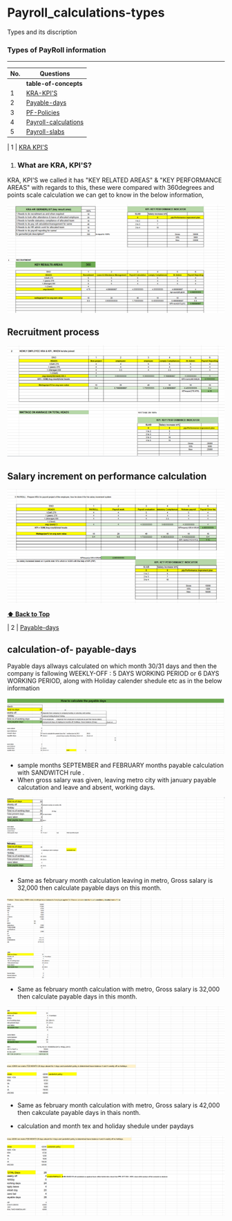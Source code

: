 # Payroll_calculations-types
Types and its discription 

### Types of PayRoll information
--------------------------------------------

| No.| Questions                                                                                                                                                                   |
| ---| ----------------------------------------------------------------------------------------------------------------------------------------------------------------------------------------------------------------------------------------------------------------------|
|    | **table-of-concepts**                                                                                                                                                          |                                                                                                                                                                    
| 1  | [KRA-KPI'S](#)                                                                                                                                                           |
| 2  | [Payable-days](#)                                                                                                                                                        |
| 3  | [PF-Policies](#)                                                                                                                                                         |
| 4  | [Payroll-calculations](#)                                                                                                                                                |
| 5   |[Payroll-slabs](#)                                                                                                                                                       |


| 1  | [KRA KPI'S](#) 

1.  ### What are KRA, KPI'S?
   KRA, KPI'S we called it has "KEY RELATED AREAS" & "KEY PERFORMANCE AREAS" with regards to 
   this, these were compared with 360degrees and points scale calculation we can get to know in 
   the below information,
   
   ![](./py/image1.png)
 
## Recruitment process 
![](./py/image2.png)

## Salary increment on performance calculation
![](./py/image3.png)
   
**[⬆ Back to Top](#Payroll_calculations-types)**

   
   | 2  | [Payable-days](#)     

## calculation-of- payable-days
<p> Payable days allways calculated on which month 30/31 days and then the company is fallowing WEEKLY-OFF : 5 DAYS WORKING PERIOD or 6 DAYS WORKING PERIOD, along with Holiday calender shedule etc as in the below information </p>
   
![](./payabledays/image1.png)

<ul><li> sample months SEPTEMBER and FEBRUARY months payable calculation with SANDWITCH rule .</ll>

<li> When gross salary was given, leaving metro city with january payable calcutation and leave and absent, working days. </li></ul>

 ![](./payabledays/image2.png)

<ul><li> Same as february month calculation leaving in metro, Gross salary is 32,000 then calculate payable days on this month. </li></ul
                                                                                                                        
  ![](./payabledays/image3.png)

<ul><li> Same as february month calculation with metro, Gross salary is 32,000 then calculate payable days in this month. </li></ul
                                                         
 ![](./payabledays/image4.png)
 <ul><li> Same as february month calculation with metro, Gross salary is 42,000 then cakculate payable days in thais nonth. </li></ul>
                                                         
<ul><li>calculation and month tex and holiday shedule under paydays
</li></ul>

 ![](./payabledays/image5.png)




 

 
